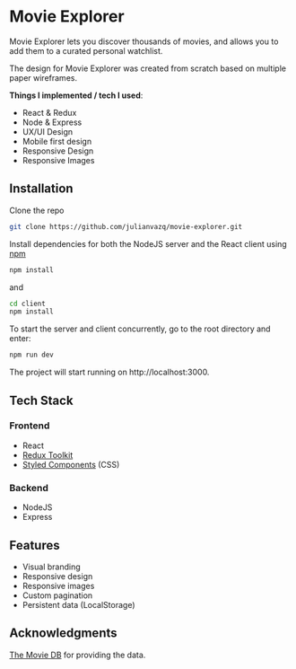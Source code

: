 # Movie Explorer

Movie Explorer lets you discover thousands of movies, and allows you to add them to a curated personal watchlist. 

The design for Movie Explorer was created from scratch based on multiple paper wireframes.

**Things I implemented / tech I used**:
- React & Redux 
- Node & Express
- UX/UI Design
- Mobile first design
- Responsive Design
- Responsive Images

## Installation

Clone the repo

```bash
git clone https://github.com/julianvazq/movie-explorer.git
```

Install dependencies for both the NodeJS server and the React client using [npm](https://www.npmjs.com/)

```bash
npm install 
```
and 

```bash
cd client
npm install 
```
To start the server and client concurrently, go to the root directory and enter:

```bash
npm run dev 
```

The project will start running on http://localhost:3000.

## Tech Stack

### Frontend

- React 
- [Redux Toolkit](https://redux-toolkit.js.org/)
- [Styled Components](https://styled-components.com/) (CSS)

### Backend

- NodeJS
- Express

## Features

- Visual branding
- Responsive design
- Responsive images
- Custom pagination
- Persistent data (LocalStorage)

## Acknowledgments

[The Movie DB](https://www.themoviedb.org/) for providing the data.
